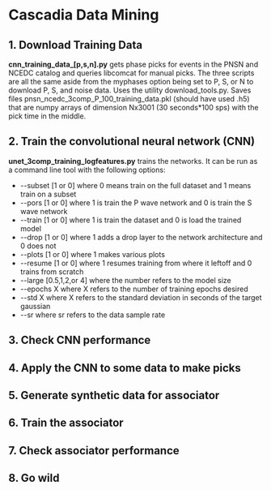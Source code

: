 # Cascadia Data Mining

## 1. Download Training Data
**cnn\_training\_data\_[p,s,n].py** gets phase picks for events in the PNSN and NCEDC catalog and queries libcomcat for manual picks.  The three scripts are all the same aside from the myphases option being set to P, S, or N to download P, S, and noise data.  Uses the utility download_tools.py.  Saves files pnsn_ncedc_3comp_P_100_training_data.pkl (should have used .h5) that are numpy arrays of dimension Nx3001 (30 seconds*100 sps) with the pick time in the middle.
## 2. Train the convolutional neural network (CNN)
**unet\_3comp\_training\_logfeatures.py** trains the networks.  It can be run as a command line tool with the following options: 
* --subset [1 or 0] where 0 means train on the full dataset and 1 means train on a subset
* --pors [1 or 0] where 1 is train the P wave network and 0 is train the S wave network
* --train [1 or 0] where 1 is train the dataset and 0 is load the trained model
* --drop [1 or 0] where 1 adds a drop layer to the network architecture and 0 does not
* --plots [1 or 0] where 1 makes various plots
* --resume [1 or 0] where 1 resumes training from where it leftoff and 0 trains from scratch
* --large [0.5,1,2,or 4] where the number refers to the model size
* --epochs X where X refers to the number of training epochs desired
* --std X where X refers to the standard deviation in seconds of the target gaussian
* --sr where sr refers to the data sample rate
## 3. Check CNN performance
## 4. Apply the CNN to some data to make picks
## 5. Generate synthetic data for associator
## 6. Train the associator
## 7. Check associator performance
## 8. Go wild